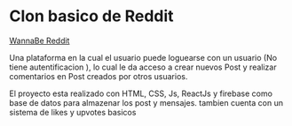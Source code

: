 # Clon basico de Reddit

[WannaBe Reddit](https://spardutti.github.io/wannabe-reddit/)

Una plataforma en la cual el usuario puede loguearse con un usuario (No tiene autentificacion ), lo cual le da acceso a crear nuevos Post y realizar comentarios en Post creados por otros usuarios.

El proyecto esta realizado con HTML, CSS, Js, ReactJs y firebase como base de datos para almazenar los post y mensajes. tambien cuenta con un sistema de likes y upvotes basicos
    
